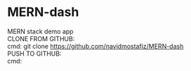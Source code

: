 # MERN-dash
MERN stack demo app
<br/>
CLONE FROM GITHUB:
<br/>
cmd: git clone https://github.com/navidmostafiz/MERN-dash
<br/>
PUSH TO GITHUB:
<br/>
cmd: 
